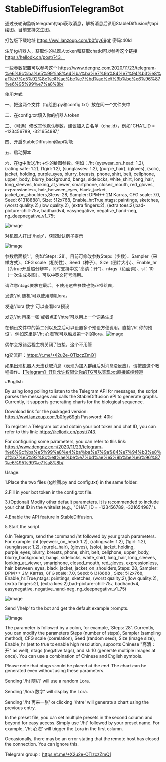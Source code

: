# StableDiffusionTelegramBot
通过长轮询监听telegram的api获取消息，解析消息后调用StableDiffusion的api绘图。目前支持文生图。

打包版下载地址 https://wwi.lanzoup.com/b0fgy69gh
密码:40ld

注册tg机器人，获取你的机器人token和获取chatId可以参考这个链接 https://hellodk.cn/post/743。

一些参数配置可以参考这个 https://www.dengnz.com/2020/11/23/telegram-%e6%9c%ba%e5%99%a8%e4%ba%ba%e7%9a%84%e7%94%b3%e8%af%b7%e5%92%8c%e8%ae%be%e7%bd%ae%e5%9b%be%e6%96%87%e6%95%99%e7%a8%8b/

使用方式  

一、把这两个文件（tg绘图.py和config.txt）放在同一个文件夹中  

二、在config.txt填入你的机器人token  

三、（可选）修改其他默认参数，建议加入白名单（chatId），例如"CHAT_ID = -123456789, -321654987,"  

四、开启StableDiffusion的api功能

五、启动脚本

六、在tg中发送/ht +你的绘图参数。例如：/ht (eyewear_on_head: 1.2), (rating:safe: 1.2), (1girl: 1.2), (sunglasses: 1.2), (purple_hair), (gloves), (solo), jacket, holding, purple_eyes, blurry, breasts, phone, shirt, belt, cellphone, upper_body, blurry_background, bangs, sidelocks, white_shirt, long_hair, long_sleeves, looking_at_viewer, smartphone, closed_mouth, red_gloves, expressionless, hair_between_eyes, black_jacket, jacket_on_shoulders,Steps: 28, Sampler: DPM++ 2M Karras, CFG scale: 7.0, Seed: 613188881, Size: 512x768, Enable_hr:True,ntags: paintings, sketches, (worst quality:2),(low quality:2), (extra fingers:2), (extra toes:2),bad-picture-chill-75v, badhandv4, easynegative, negative_hand-neg, ng_deepnegative_v1_75t

![image](https://github.com/1803233552/StableDiffusionTelegramBot/assets/71918224/7dc3467a-4d09-4704-8e5d-b424b8f5ac05)


对机器人打出'/help'，获取默认例子提示

![image](https://github.com/1803233552/StableDiffusionTelegramBot/assets/71918224/0cdee482-3c5c-4696-8c37-40b665803d9d)


参数后面接':'，例如'Steps: 28'。目前可修改参数Steps（步数）、Sampler（采样方式）、CFG scale（相关性）、Seed（种子）、Size（图片大小）、Enable_hr（为true开启超分辨率，同时支持中文“高清：开”）、ntags（负面词）、sl：10（一次生成多图）。可以中英文符号混用。

请注意ntags要放在最后。不使用这些参数也能正常绘图。

发送'/ht 随机'可以使用随机lora。

发送'/lora 数字'可以查看lora预设

发送'/ht 再来一张'或者点击'/htre'可以用上一个词条生成

在预设文件中的第二列以及之后可以设置多个预设方便调用。直接'/ht 你的预设'，例如这里是'/ht 心海'就可以触发第一列的lora。![image](https://github.com/1803233552/StableDiffusionTelegramBot/assets/71918224/91d5abc9-9d5f-4125-8ae7-23ef09205fb8)


偶尔会报错远程主机关闭了链接，这个不用管

tg交流群：https://t.me/+X2u2e-OTlzczZmQ1

如果出现机器人无法获取消息（表现为加入群组后对消息没反应），请按照这个教程操作。[【Telegram】开启允许权限让你的TG可以实现bot直接监控频道](https://blog.csdn.net/m0_58606834/article/details/124493055)


#English

By using long polling to listen to the Telegram API for messages, the script parses the messages and calls the StableDiffusion API to generate graphs. Currently, it supports generating charts for the biological sequence.

Download link for the packaged version: https://wwi.lanzoup.com/b0fgy69gh Password: 40ld

To register a Telegram bot and obtain your bot token and chat ID, you can refer to this link: https://hellodk.cn/post/743.

For configuring some parameters, you can refer to this link: https://www.dengnz.com/2020/11/23/telegram-%e6%9c%ba%e5%99%a8%e4%ba%ba%e7%9a%84%e7%94%b3%e8%af%b7%e5%92%8c%e8%ae%be%e7%bd%ae%e5%9b%be%e6%96%87%e6%95%99%e7%a8%8b/

Usage:

1.Place the two files (tg绘图.py and config.txt) in the same folder.

2.Fill in your bot token in the config.txt file.

3.(Optional) Modify other default parameters. It is recommended to include your chat ID in the whitelist (e.g., "CHAT_ID = -123456789, -321654987,").

4.Enable the API feature in StableDiffusion.

5.Start the script.

6.In Telegram, send the command /ht followed by your graph parameters. For example: /ht (eyewear_on_head: 1.2), (rating:safe: 1.2), (1girl: 1.2), (sunglasses: 1.2), (purple_hair), (gloves), (solo), jacket, holding, purple_eyes, blurry, breasts, phone, shirt, belt, cellphone, upper_body, blurry_background, bangs, sidelocks, white_shirt, long_hair, long_sleeves, looking_at_viewer, smartphone, closed_mouth, red_gloves, expressionless, hair_between_eyes, black_jacket, jacket_on_shoulders,Steps: 28, Sampler: DPM++ 2M Karras, CFG scale: 7.0, Seed: 613188881, Size: 512x768, Enable_hr:True,ntags: paintings, sketches, (worst quality:2),(low quality:2), (extra fingers:2), (extra toes:2),bad-picture-chill-75v, badhandv4, easynegative, negative_hand-neg, ng_deepnegative_v1_75t

![image](https://github.com/1803233552/StableDiffusionTelegramBot/assets/71918224/7dc3467a-4d09-4704-8e5d-b424b8f5ac05)


Send '/help' to the bot and get the default example prompts.

![image](https://github.com/1803233552/StableDiffusionTelegramBot/assets/71918224/0cdee482-3c5c-4696-8c37-40b665803d9d)


The parameter is followed by a colon, for example, 'Steps: 28'. Currently, you can modify the parameters Steps (number of steps), Sampler (sampling method), CFG scale (correlation), Seed (random seed), Size (image size), Enable_hr (set to true to enable high resolution, supports Chinese "高清：开" as well), ntags (negative tags), and sl: 10 (generate multiple images at once). You can use a combination of Chinese and English symbols.

Please note that ntags should be placed at the end. The chart can be generated even without using these parameters.

Sending '/ht 随机' will use a random Lora.

Sending '/lora 数字' will display the Lora.

Sending '/ht 再来一张' or clicking '/htre' will generate a chart using the previous entry.

In the preset file, you can set multiple presets in the second column and beyond for easy access. Simply use '/ht' followed by your preset name. For example, '/ht 心海' will trigger the Lora in the first column.

Occasionally, there may be an error stating that the remote host has closed the connection. You can ignore this.

Telegram group：https://t.me/+X2u2e-OTlzczZmQ1
